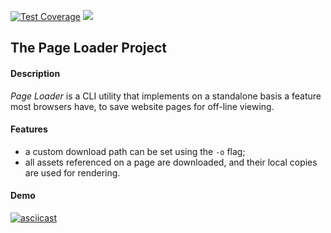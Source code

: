 [![Test Coverage](https://api.codeclimate.com/v1/badges/6edf4e8f88900dd6ae2a/test_coverage)](https://codeclimate.com/github/sol-un/backend-project-lvl3/test_coverage)
![](https://github.com/sol-un/backend-project-lvl3/workflows/NodeCI/badge.svg)

## The Page Loader Project

#### Description

_Page Loader_ is a CLI utility that implements on a standalone basis a feature most browsers have, to save website pages for off-line viewing.

#### Features

- a custom download path can be set using the ```-o``` flag;
- all assets referenced on a page are downloaded, and their local copies are used for rendering.

#### Demo

[![asciicast](https://asciinema.org/a/XpICw3N8zOmxzQGru0rAuZgG2.svg)](https://asciinema.org/a/XpICw3N8zOmxzQGru0rAuZgG2)
